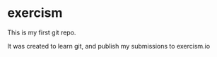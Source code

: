 exercism
========
This is my first git repo.

It was created to learn git, and publish my submissions to exercism.io
